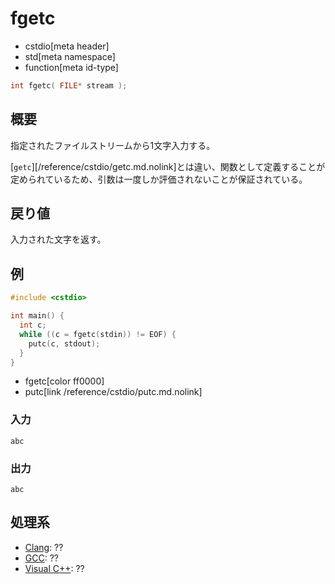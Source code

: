 # fgetc
* cstdio[meta header]
* std[meta namespace]
* function[meta id-type]

```cpp
int fgetc( FILE* stream );
```

## 概要
指定されたファイルストリームから1文字入力する。

[`getc`][/reference/cstdio/getc.md.nolink]とは違い、関数として定義することが定められているため、引数は一度しか評価されないことが保証されている。

## 戻り値
入力された文字を返す。

## 例
```cpp example
#include <cstdio>

int main() {
  int c;
  while ((c = fgetc(stdin)) != EOF) {
    putc(c, stdout);
  }
}
```
* fgetc[color ff0000]
* putc[link /reference/cstdio/putc.md.nolink]

### 入力
```
abc
```

### 出力
```
abc
```

## 処理系
- [Clang](/implementation.md#clang): ??
- [GCC](/implementation.md#gcc): ??
- [Visual C++](/implementation.md#visual_cpp): ??
